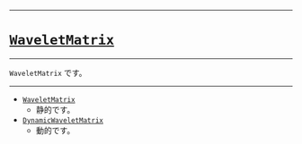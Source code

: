 _____

# [`WaveletMatrix`](https://github.com/titanium-22/Library_py/tree/main/DataStructures/WaveletMatrix)

_____

`WaveletMatrix` です。

_____

- [`WaveletMatrix`](./WaveletMatrix_.md)
  - 静的です。
- [`DynamicWaveletMatrix`](./DynamicWaveletMatrix.md)
  - 動的です。

